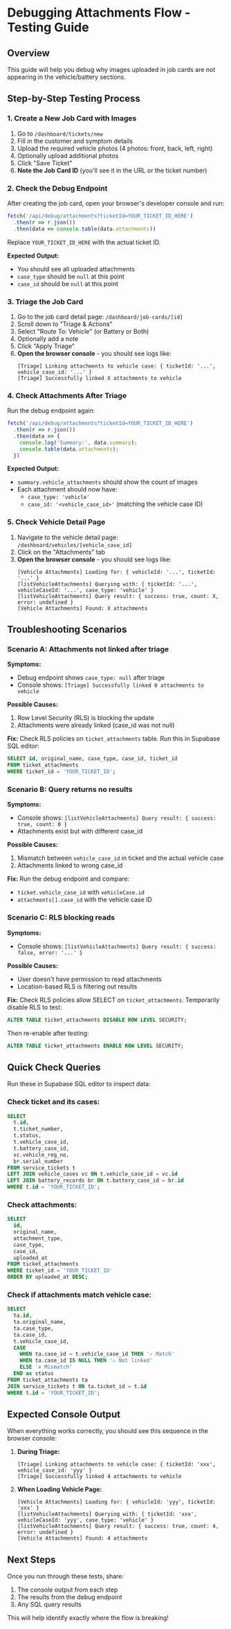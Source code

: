 # Debugging Attachments Flow - Testing Guide

## Overview
This guide will help you debug why images uploaded in job cards are not appearing in the vehicle/battery sections.

## Step-by-Step Testing Process

### 1. Create a New Job Card with Images

1. Go to `/dashboard/tickets/new`
2. Fill in the customer and symptom details
3. Upload the required vehicle photos (4 photos: front, back, left, right)
4. Optionally upload additional photos
5. Click "Save Ticket"
6. **Note the Job Card ID** (you'll see it in the URL or the ticket number)

### 2. Check the Debug Endpoint

After creating the job card, open your browser's developer console and run:

```javascript
fetch('/api/debug/attachments?ticketId=YOUR_TICKET_ID_HERE')
  .then(r => r.json())
  .then(data => console.table(data.attachments))
```

Replace `YOUR_TICKET_ID_HERE` with the actual ticket ID.

**Expected Output:**
- You should see all uploaded attachments
- `case_type` should be `null` at this point
- `case_id` should be `null` at this point

### 3. Triage the Job Card

1. Go to the job card detail page: `/dashboard/job-cards/[id]`
2. Scroll down to "Triage & Actions"
3. Select "Route To: Vehicle" (or Battery or Both)
4. Optionally add a note
5. Click "Apply Triage"
6. **Open the browser console** - you should see logs like:
   ```
   [Triage] Linking attachments to vehicle case: { ticketId: '...', vehicle_case_id: '...' }
   [Triage] Successfully linked X attachments to vehicle
   ```

### 4. Check Attachments After Triage

Run the debug endpoint again:

```javascript
fetch('/api/debug/attachments?ticketId=YOUR_TICKET_ID_HERE')
  .then(r => r.json())
  .then(data => {
    console.log('Summary:', data.summary);
    console.table(data.attachments);
  })
```

**Expected Output:**
- `summary.vehicle_attachments` should show the count of images
- Each attachment should now have:
  - `case_type: 'vehicle'`
  - `case_id: '<vehicle_case_id>'` (matching the vehicle case ID)

### 5. Check Vehicle Detail Page

1. Navigate to the vehicle detail page: `/dashboard/vehicles/[vehicle_case_id]`
2. Click on the "Attachments" tab
3. **Open the browser console** - you should see logs like:
   ```
   [Vehicle Attachments] Loading for: { vehicleId: '...', ticketId: '...' }
   [listVehicleAttachments] Querying with: { ticketId: '...', vehicleCaseId: '...', case_type: 'vehicle' }
   [listVehicleAttachments] Query result: { success: true, count: X, error: undefined }
   [Vehicle Attachments] Found: X attachments
   ```

## Troubleshooting Scenarios

### Scenario A: Attachments not linked after triage
**Symptoms:**
- Debug endpoint shows `case_type: null` after triage
- Console shows: `[Triage] Successfully linked 0 attachments to vehicle`

**Possible Causes:**
1. Row Level Security (RLS) is blocking the update
2. Attachments were already linked (case_id was not null)

**Fix:**
Check RLS policies on `ticket_attachments` table. Run this in Supabase SQL editor:
```sql
SELECT id, original_name, case_type, case_id, ticket_id 
FROM ticket_attachments 
WHERE ticket_id = 'YOUR_TICKET_ID';
```

### Scenario B: Query returns no results
**Symptoms:**
- Console shows: `[listVehicleAttachments] Query result: { success: true, count: 0 }`
- Attachments exist but with different case_id

**Possible Causes:**
1. Mismatch between `vehicle_case_id` in ticket and the actual vehicle case
2. Attachments linked to wrong case_id

**Fix:**
Run the debug endpoint and compare:
- `ticket.vehicle_case_id` with `vehicleCase.id`
- `attachments[].case_id` with the vehicle case ID

### Scenario C: RLS blocking reads
**Symptoms:**
- Console shows: `[listVehicleAttachments] Query result: { success: false, error: '...' }`

**Possible Causes:**
- User doesn't have permission to read attachments
- Location-based RLS is filtering out results

**Fix:**
Check RLS policies allow SELECT on `ticket_attachments`. Temporarily disable RLS to test:
```sql
ALTER TABLE ticket_attachments DISABLE ROW LEVEL SECURITY;
```
Then re-enable after testing:
```sql
ALTER TABLE ticket_attachments ENABLE ROW LEVEL SECURITY;
```

## Quick Check Queries

Run these in Supabase SQL editor to inspect data:

### Check ticket and its cases:
```sql
SELECT 
  t.id,
  t.ticket_number,
  t.status,
  t.vehicle_case_id,
  t.battery_case_id,
  vc.vehicle_reg_no,
  br.serial_number
FROM service_tickets t
LEFT JOIN vehicle_cases vc ON t.vehicle_case_id = vc.id
LEFT JOIN battery_records br ON t.battery_case_id = br.id
WHERE t.id = 'YOUR_TICKET_ID';
```

### Check attachments:
```sql
SELECT 
  id,
  original_name,
  attachment_type,
  case_type,
  case_id,
  uploaded_at
FROM ticket_attachments
WHERE ticket_id = 'YOUR_TICKET_ID'
ORDER BY uploaded_at DESC;
```

### Check if attachments match vehicle case:
```sql
SELECT 
  ta.id,
  ta.original_name,
  ta.case_type,
  ta.case_id,
  t.vehicle_case_id,
  CASE 
    WHEN ta.case_id = t.vehicle_case_id THEN '✓ Match'
    WHEN ta.case_id IS NULL THEN '⚠ Not linked'
    ELSE '✗ Mismatch'
  END as status
FROM ticket_attachments ta
JOIN service_tickets t ON ta.ticket_id = t.id
WHERE t.id = 'YOUR_TICKET_ID';
```

## Expected Console Output

When everything works correctly, you should see this sequence in the browser console:

1. **During Triage:**
   ```
   [Triage] Linking attachments to vehicle case: { ticketId: 'xxx', vehicle_case_id: 'yyy' }
   [Triage] Successfully linked 4 attachments to vehicle
   ```

2. **When Loading Vehicle Page:**
   ```
   [Vehicle Attachments] Loading for: { vehicleId: 'yyy', ticketId: 'xxx' }
   [listVehicleAttachments] Querying with: { ticketId: 'xxx', vehicleCaseId: 'yyy', case_type: 'vehicle' }
   [listVehicleAttachments] Query result: { success: true, count: 4, error: undefined }
   [Vehicle Attachments] Found: 4 attachments
   ```

## Next Steps

Once you run through these tests, share:
1. The console output from each step
2. The results from the debug endpoint
3. Any SQL query results

This will help identify exactly where the flow is breaking!

